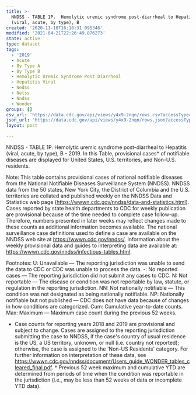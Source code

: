 ```yaml
---
title: >-
  NNDSS - TABLE 1P.  Hemolytic uremic syndrome post-diarrheal to Hepatitis
  (viral, acute, by type), B
created: '2020-11-10T16:16:31.095346'
modified: '2021-04-21T22:26:49.876273'
state: active
type: dataset
tags:
  - '2019'
  - Acute
  - By Type A
  - By Type B
  - Hemolytic Uremic Syndrome Post Diarrheal
  - Hepatitis Viral
  - Nedss
  - Netss
  - Nndss
  - Wonder
groups: []
csv_url: 'https://data.cdc.gov/api/views/y4x9-2nqn/rows.csv?accessType=DOWNLOAD'
json_url: 'https://data.cdc.gov/api/views/y4x9-2nqn/rows.json?accessType=DOWNLOAD'
layout: post

---
```

NNDSS - TABLE 1P.  Hemolytic uremic syndrome post-diarrheal to Hepatitis (viral, acute, by type), B - 2019. In this Table, provisional cases* of notifiable diseases are displayed for United States, U.S. territories, and Non-U.S. residents. 

Note: 
This table contains provisional cases of national notifiable diseases from the National Notifiable Diseases Surveillance System (NNDSS). NNDSS data from the 50 states, New York City, the District of Columbia and the U.S. territories are collated and published weekly on the NNDSS Data and Statistics web page (https://wwwn.cdc.gov/nndss/data-and-statistics.html). Cases reported by state health departments to CDC for weekly publication are provisional because of the time needed to complete case follow-up. Therefore, numbers presented in later weeks may reflect changes made to these counts as additional information becomes available. The national surveillance case definitions used to define a case are available on the NNDSS web site at https://wwwn.cdc.gov/nndss/. Information about the weekly provisional data and guides to interpreting data are available at: https://wwwn.cdc.gov/nndss/infectious-tables.html. 

Footnotes:
U: Unavailable — The reporting jurisdiction was unable to send the data to CDC or CDC was unable to process the data.
-: No reported cases — The reporting jurisdiction did not submit any cases to CDC.
N: Not reportable — The disease or condition was not reportable by law, statute, or regulation in the reporting jurisdiction.
NN: Not nationally notifiable — This condition was not designated as being nationally notifiable.
NP: Nationally notifiable but not published — CDC does not have data because of changes in how conditions are categorized.
Cum: Cumulative year-to-date counts.
Max: Maximum — Maximum case count during the previous 52 weeks.
* Case counts for reporting years 2018 and 2019 are provisional and subject to change. Cases are assigned to the reporting jurisdiction submitting the case to NNDSS, if the case's country of usual residence is the US, a US territory, unknown, or null (i.e. country not reported); otherwise, the case is assigned to the 'Non-US Residents' category. For further information on interpretation of these data, see https://wwwn.cdc.gov/nndss/document/Users_guide_WONDER_tables_cleared_final.pdf. 
† Previous 52 week maximum and cumulative YTD are determined from periods of time when the condition was reportable in the jurisdiction (i.e., may be less than 52 weeks of data or incomplete YTD data).
